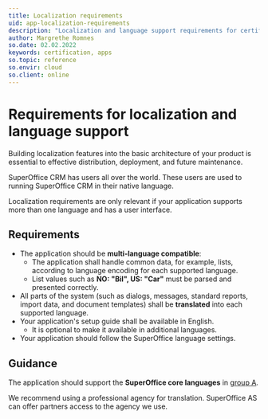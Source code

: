 ```yaml
---
title: Localization requirements
uid: app-localization-requirements
description: "Localization and language support requirements for certifying standard applications."
author: Margrethe Romnes
so.date: 02.02.2022
keywords: certification, apps
so.topic: reference
so.envir: cloud
so.client: online
---
```


# Requirements for localization and language support

Building localization features into the basic architecture of your product is essential to effective distribution, deployment, and future maintenance.

SuperOffice CRM has users all over the world. These users are used to running SuperOffice CRM in their native language.

Localization requirements are only relevant if your application supports more than one language and has a user interface.

## Requirements

* The application should be **multi-language compatible**:
  * The application shall handle common data, for example, lists, according to language encoding for each supported language.
  * List values such as **NO: "Bil", US: "Car"** must be parsed and presented correctly.
* All parts of the system (such as dialogs, messages, standard reports, import data, and document templates) shall be **translated** into each supported language.
* Your application's setup guide shall be available in English.
  * It is optional to make it available in additional languages.
* Your application should follow the SuperOffice language settings.

## Guidance

The application should support the **SuperOffice core languages** in [group A][1].

We recommend using a professional agency for translation. SuperOffice AS can offer partners access to the agency we use.

<!-- Referenced links -->
[1]: https://community.superoffice.com/en/product-releases/product-info/language-support/
